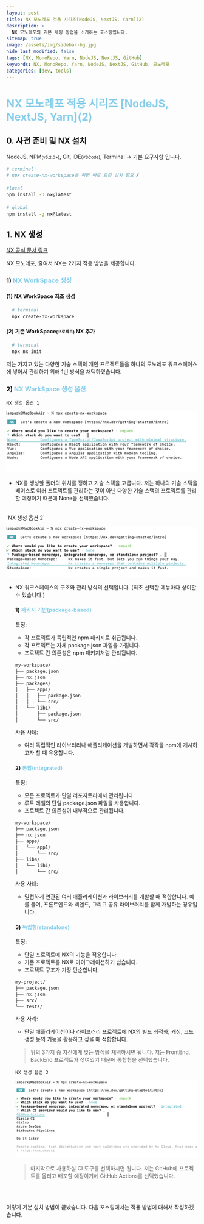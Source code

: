 ```yaml
---
layout: post
title: NX 모노레포 적용 시리즈[NodeJS, NextJS, Yarn](2)
description: >
  NX 모노레포의 기본 세팅 방법을 소개하는 포스팅입니다.
sitemap: true
image: /assets/img/sidebar-bg.jpg
hide_last_modified: false
tags: [NX, MonoRepo, Yarn, NodeJS, NextJS, GitHub]
keywords: NX, MonoRepo, Yarn, NodeJS, NextJS, GitHub, 모노레포
categories: [dev, tools]
---
```


# <span style="color: skyblue;">NX 모노레포 적용 시리즈 \[NodeJS, NextJS, Yarn\](2)</span>

## 0. 사전 준비 및 NX 설치

NodeJS, NPM<span style="font-size:11px">(v5.2.0+)</span>, Git, IDE<span style="font-size:11px">(VSCode)</span>, Terminal
-> 기본 요구사항 입니다.

```bash
# terminal
# npx create-nx-workspace을 하면 따로 로컬 설치 필요 X

#local
npm install -D nx@latest

# global
npm install -g nx@latest
```

## 1. NX 생성

[NX 공식 문서 링크](https://nx.dev/getting-started/intro?utm_medium=website&utm_campaign=homepage_links&utm_content=cta_hero_get_started#try-nx-yourself)

NX 모노레포, 줄여서 NX는 2가지 적용 방법을 제공합니다.

### 1) <span style="color: skyblue;">NX WorkSpace 생성</span>

#### (1) NX WorkSpace 최초 생성

  ```bash
    # terminal
    npx create-nx-workspace
  ```

#### (2) 기존 WorkSpace<span style="font-size:11px">(프로젝트)</span> NX 추가

  ```bash
    # terminal
    npx nx init
  ```

저는 가지고 있는 다양한 기술 스택의 개인 프로젝트들을 하나의 모노레포 워크스페이스에 넣어서 관리하기 위해 1번 방식을 채택하였습니다.

### 2) <span style="color: skyblue;">NX WorkSpace 생성 옵션</span>

`NX 생성 옵션 1`

![NX 생성 과정 1](/assets/img/blog/nx-install1.png)

- NX를 생성할 폴더의 위치를 정하고 기술 스택을 고릅니다.
  저는 하나의 기술 스택을 베이스로 여러 프로젝트를 관리하는 것이 아닌
  다양한 기술 스택의 프로젝트를 관리할 예정이기 때문에 None을 선택했습니다.

 <br/>
`NX 생성 옵션 2`

![NX 생성 과정 2](/assets/img/blog/nx-install2.png)

- NX 워크스페이스의 구조와 관리 방식의 선택입니다. (최초 선택한 메뉴마다 상이할 수 있습니다.)

  #### 1) <span style="color: skyblue;">패키지 기반(package-based)</span>


  특징:

  - 각 프로젝트가 독립적인 npm 패키지로 취급됩니다.
  - 각 프로젝트는 자체 package.json 파일을 가집니다.
  - 프로젝트 간 의존성은 npm 패키지처럼 관리됩니다.

  ```tree
  my-workspace/
  ├── package.json
  ├── nx.json
  ├── packages/
  │   ├── app1/
  │   │   ├── package.json
  │   │   └── src/
  │   └── lib1/
  │       ├── package.json
  │       └── src/
  ```

  사용 사례:

  - 여러 독립적인 라이브러리나 애플리케이션을 개발하면서 각각을 npm에 게시하고자 할 때 유용합니다.

  #### 2) <span style="color: skyblue;">통합(integrated)</span>


  특징:

  - 모든 프로젝트가 단일 리포지토리에서 관리됩니다.
  - 루트 레벨의 단일 package.json 파일을 사용합니다.
  - 프로젝트 간 의존성이 내부적으로 관리됩니다.

  ```tree
  my-workspace/
  ├── package.json
  ├── nx.json
  ├── apps/
  │   └── app1/
  │       └── src/
  ├── libs/
  │   └── lib1/
  │       └── src/
  ```

  사용 사례:

  - 밀접하게 연관된 여러 애플리케이션과 라이브러리를 개발할 때 적합합니다. 예를 들어, 프론트엔드와 백엔드, 그리고 공유 라이브러리를 함께 개발하는 경우입니다.

  #### 3) <span style="color: skyblue;">독립형(standalone)</span>


  특징:

  - 단일 프로젝트에 NX의 기능을 적용합니다.
  - 기존 프로젝트를 NX로 마이그레이션하기 쉽습니다.
  - 프로젝트 구조가 가장 단순합니다.

  ```tree
  my-project/
  ├── package.json
  ├── nx.json
  ├── src/
  └── tests/
  ```

  사용 사례:

  - 단일 애플리케이션이나 라이브러리 프로젝트에 NX의 빌드 최적화, 캐싱, 코드 생성 등의 기능을 활용하고 싶을 때 적합합니다.

  > 위의 3가지 중 자신에게 맞는 방식을 채택하시면 됩니다. 저는 FrontEnd, BackEnd 프로젝트가 섞여있기 때문에 통합형을 선택했습니다.

  `NX 생성 옵션 3`

  ![NX 설치 과정 3](/assets/img/blog/nx-install3.png)

  > 마지막으로 사용하실 CI 도구를 선택하시면 됩니다. 저는 GitHub에 프로젝트를 올리고 배포할 예정이기에 GitHub Actions를 선택했습니다.

<br/>
<br/>

이렇게 기본 설치 방법이 끝났습니다. 다음 포스팅에서는 적용 방법에 대해서 작성하겠습니다.
